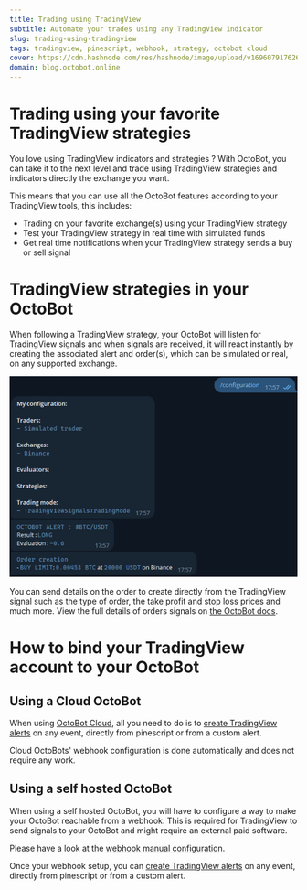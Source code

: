 ```yaml
---
title: Trading using TradingView
subtitle: Automate your trades using any TradingView indicator 
slug: trading-using-tradingview
tags: tradingview, pinescript, webhook, strategy, octobot cloud
cover: https://cdn.hashnode.com/res/hashnode/image/upload/v1696079176262/0CjxQotce.png?auto=format
domain: blog.octobot.online
--- 
```


# Trading using your favorite TradingView strategies

You love using TradingView indicators and strategies ? With OctoBot, you can take it to the next level and trade using TradingView strategies and indicators directly the exchange you want.

This means that you can use all the OctoBot features according to your TradingView tools, this includes:
- Trading on your favorite exchange(s) using your TradingView strategy
- Test your TradingView strategy in real time with simulated funds
- Get real time notifications when your TradingView strategy sends a buy or sell signal

# TradingView strategies in your OctoBot

When following a TradingView strategy, your OctoBot will listen for TradingView signals and when signals are received, it will react instantly by creating the associated alert and order(s), which can be simulated or real, on any supported exchange.

![plan-display](https://raw.githubusercontent.com/Drakkar-Software/OctoBot-Blog/master/resources/images/trading-using-tradingview/telegram.png)

You can send details on the order to create directly from the TradingView signal such as the type of order, the take profit and stop loss prices and much more. View the full details of orders signals on [the OctoBot docs](https://www.octobot.info/webhooks/tradingview-webhook#alert-format).


# How to bind your TradingView account to your OctoBot

## Using a Cloud OctoBot

When using [OctoBot Cloud](https://www.octobot.cloud/), all you need to do is to [create TradingView alerts](https://www.octobot.info/webhooks/tradingview-webhook#create-an-alert) on any event, directly from pinescript or from a custom alert. 

Cloud OctoBots' webhook configuration is done automatically and does not require any work.

## Using a self hosted OctoBot
When using a self hosted OctoBot, you will have to configure a way to make your OctoBot reachable from a webhook. This is required for TradingView to send signals to your OctoBot and might require an external paid software.

Please have a look at the [webhook manual configuration](https://www.octobot.info/webhooks/using-a-webhook-with-octobot).

Once your webhook setup, you can [create TradingView alerts](https://www.octobot.info/webhooks/tradingview-webhook#create-an-alert) on any event, directly from pinescript or from a custom alert.
